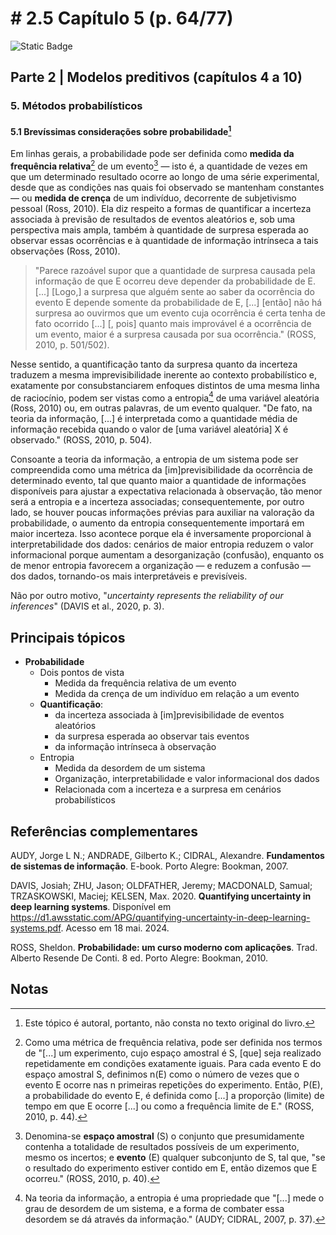 # # 2.5 Capítulo 5 (p. 64/77)

![Static Badge](https://img.shields.io/badge/Status-Estudando-grey?labelColor=31A8B8)

## Parte 2 | Modelos preditivos (capítulos 4 a 10)

### 5. Métodos probabilísticos

#### 5.1 Brevíssimas considerações sobre probabilidade[^1]

Em linhas gerais, a probabilidade pode ser definida como **medida da frequência relativa**[^2] de um evento[^3] — isto é, a quantidade de vezes em que um determinado resultado ocorre ao longo de uma série experimental, desde que as condições nas quais foi observado se mantenham constantes — ou **medida de crença** de um indivíduo, decorrente de subjetivismo pessoal (Ross, 2010). Ela diz respeito a formas de quantificar a incerteza associada à previsão de resultados de eventos aleatórios e, sob uma perspectiva mais ampla, também à quantidade de surpresa esperada ao observar essas ocorrências e à quantidade de informação intrínseca a tais observações (Ross, 2010).

>"Parece razoável supor que a quantidade de surpresa causada pela informação de que E ocorreu deve depender da probabilidade de E. [...] [Logo,] a surpresa que alguém sente ao saber da ocorrência do evento E depende somente da probabilidade de E, [...] [então] não há surpresa ao ouvirmos que um evento cuja ocorrência é certa tenha de fato ocorrido [...] [, pois] quanto mais improvável é a ocorrência de um evento, maior é a surpresa causada por sua ocorrência." (ROSS, 2010, p. 501/502).

Nesse sentido, a quantificação tanto da surpresa quanto da incerteza traduzem a mesma imprevisibilidade inerente ao contexto probabilístico e, exatamente por consubstanciarem enfoques distintos de uma mesma linha de raciocínio, podem ser vistas como a entropia[^4] de uma variável aleatória (Ross, 2010) ou, em outras palavras, de um evento qualquer. "De fato, na teoria da informação, [...] é interpretada como a quantidade média de informação recebida quando o valor de [uma variável aleatória] X é observado." (ROSS, 2010, p. 504).

Consoante a teoria da informação, a entropia de um sistema pode ser compreendida como uma métrica da [im]previsibilidade da ocorrência de determinado evento, tal que quanto maior a quantidade de informações disponíveis para ajustar a expectativa relacionada à observação, tão menor será a entropia e a incerteza associadas; consequentemente, por outro lado, se houver poucas informações prévias para auxiliar na valoração da probabilidade, o aumento da entropia consequentemente importará em maior incerteza. Isso acontece porque ela é inversamente proporcional à interpretabilidade dos dados: cenários de maior entropia reduzem o valor informacional porque aumentam a desorganização (confusão), enquanto os de menor entropia favorecem a organização — e reduzem a confusão — dos dados, tornando-os mais interpretáveis e previsíveis.

Não por outro motivo, "*uncertainty represents the reliability of our inferences*" (DAVIS et al., 2020, p. 3).

## Principais tópicos

- **Probabilidade**
  - Dois pontos de vista
    - Medida da frequência relativa de um evento
    - Medida da crença de um indivíduo em relação a um evento
  - **Quantificação**:
    - da incerteza associada à [im]previsibilidade de eventos aleatórios
    - da surpresa esperada ao observar tais eventos
    - da informação intrínseca à observação
  - Entropia
    - Medida da desordem de um sistema
    - Organização, interpretabilidade e valor informacional dos dados
    - Relacionada com a incerteza e a surpresa em cenários probabilísticos

## Referências complementares

AUDY, Jorge L N.; ANDRADE, Gilberto K.; CIDRAL, Alexandre. **Fundamentos de sistemas de informação**. E-book. Porto Alegre: Bookman, 2007.

DAVIS, Josiah; ZHU, Jason; OLDFATHER, Jeremy; MACDONALD, Samual; TRZASKOWSKI, Maciej; KELSEN, Max. 2020. **Quantifying uncertainty in deep learning systems**. Disponível em <https://d1.awsstatic.com/APG/quantifying-uncertainty-in-deep-learning-systems.pdf>. Acesso em 18 mai. 2024.

ROSS, Sheldon. **Probabilidade: um curso moderno com aplicações**. Trad. Alberto Resende De Conti. 8 ed. Porto Alegre: Bookman, 2010.

## Notas

[^1]: Este tópico é autoral, portanto, não consta no texto original do livro.

[^2]: Como uma métrica de frequência relativa, pode ser definida nos termos de "[...] um experimento, cujo espaço amostral é S, [que] seja realizado repetidamente em condições exatamente iguais. Para cada evento E do espaço amostral S, definimos n(E) como o número de vezes que o evento E ocorre nas n primeiras repetições do experimento. Então, P(E), a probabilidade do evento E, é definida como [...] a proporção (limite) de tempo em que E ocorre [...] ou como a frequência limite de E." (ROSS, 2010, p. 44).

[^3]: Denomina-se **espaço amostral** (S) o conjunto que presumidamente contenha a totalidade de resultados possíveis de um experimento, mesmo os incertos; e **evento** (E) qualquer subconjunto de S, tal que, "se o resultado do experimento estiver contido em E, então dizemos que E ocorreu." (ROSS, 2010, p. 40).

[^4]: Na teoria da informação, a entropia é uma propriedade que "[...] mede o grau de desordem de um sistema, e a forma de combater essa desordem se dá através da informação." (AUDY; CIDRAL, 2007, p. 37).

[^5]: No livro, equivalente à introdução do capítulo 5 e à seção 5.1 (aprendizado bayesiano).

[^6]: A "[...] probabilidade condicional de que E ocorra dado que F ocorreu [...] é representada por P(E | F). [...] [Noutras palavras,] se o evento F ocorrer, então, para que E ocorra, é necessário que a ocorrência real seja um ponto tanto em E quanto em F; isto é, ela deve estar em EF. Agora, como sabemos que F ocorreu, tem-se que F se torna nosso novo, ou reduzido, espaço amostral; com isso, a probabilidade de que o evento EF ocorra será igual à probabilidade de EF relativa à probabilidade de F." (ROSS, 2010, p. 82).

